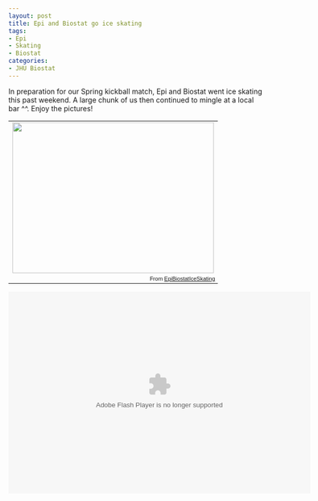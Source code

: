 ```yaml
---
layout: post
title: Epi and Biostat go ice skating
tags:
- Epi
- Skating
- Biostat
categories:
- JHU Biostat
---
```

<p>In preparation for our Spring kickball match, Epi and Biostat went ice skating this past weekend. A large chunk of us then continued to mingle at a local bar ^^. Enjoy the pictures!</p>
<table style="width:auto;" align="center"><tr><td><a href="https://picasaweb.google.com/lh/photo/Z_tlLsvO9uWrWGgHSk7tD3bmpVK2D7mV7eSgeSa6r2E?feat=embedwebsite"><img src="https://lh4.googleusercontent.com/-tLyWLWBXY9Q/UL4JMwwKNxI/AAAAAAAAfK4/eJN5AENyoRA/s400/IMG_0271.JPG" height="299" width="400"/></a></td></tr><tr><td style="font-family:arial,sans-serif; font-size:11px; text-align:right">From <a href="https://picasaweb.google.com/109750712877885290236/EpiBiostatIceSkating?authuser=0&amp;feat=embedwebsite">EpiBiostatIceSkating</a></td></tr></table>
<embed type="application/x-shockwave-flash" src="https://picasaweb.google.com/s/c/bin/slideshow.swf" width="600" height="400" flashvars="host=picasaweb.google.com&amp;hl=en_US&amp;feat=flashalbum&amp;RGB=0x000000&amp;feed=https%3A%2F%2Fpicasaweb.google.com%2Fdata%2Ffeed%2Fapi%2Fuser%2F109750712877885290236%2Falbumid%2F5818097486987001793%3Falt%3Drss%26kind%3Dphoto%26authkey%3DGv1sRgCISstpPctrCDBw%26hl%3Den_US" pluginspage="http://www.macromedia.com/go/getflashplayer"></embed>
